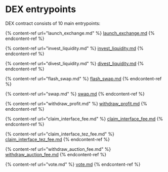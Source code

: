 # DEX entrypoints

DEX contract consists of 10 main entrypoints:

{% content-ref url="launch_exchange.md" %}
[launch\_exchange.md](launch\_exchange.md)
{% endcontent-ref %}

{% content-ref url="invest_liquidity.md" %}
[invest\_liquidity.md](invest\_liquidity.md)
{% endcontent-ref %}

{% content-ref url="divest_liquidity.md" %}
[divest\_liquidity.md](divest\_liquidity.md)
{% endcontent-ref %}

{% content-ref url="flash_swap.md" %}
[flash\_swap.md](flash\_swap.md)
{% endcontent-ref %}

{% content-ref url="swap.md" %}
[swap.md](swap.md)
{% endcontent-ref %}

{% content-ref url="withdraw_profit.md" %}
[withdraw\_profit.md](withdraw\_profit.md)
{% endcontent-ref %}

{% content-ref url="claim_interface_fee.md" %}
[claim\_interface\_fee.md](claim\_interface\_fee.md)
{% endcontent-ref %}

{% content-ref url="claim_interface_tez_fee.md" %}
[claim\_interface\_tez\_fee.md](claim\_interface\_tez\_fee.md)
{% endcontent-ref %}

{% content-ref url="withdraw_auction_fee.md" %}
[withdraw\_auction\_fee.md](withdraw\_auction\_fee.md)
{% endcontent-ref %}

{% content-ref url="vote.md" %}
[vote.md](vote.md)
{% endcontent-ref %}
